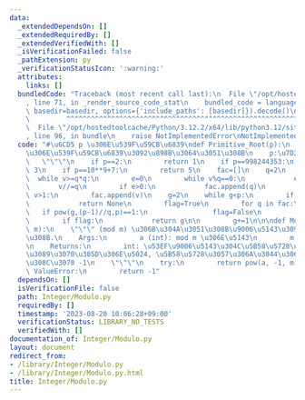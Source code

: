 ```yaml
---
data:
  _extendedDependsOn: []
  _extendedRequiredBy: []
  _extendedVerifiedWith: []
  _isVerificationFailed: false
  _pathExtension: py
  _verificationStatusIcon: ':warning:'
  attributes:
    links: []
  bundledCode: "Traceback (most recent call last):\n  File \"/opt/hostedtoolcache/Python/3.12.2/x64/lib/python3.12/site-packages/onlinejudge_verify/documentation/build.py\"\
    , line 71, in _render_source_code_stat\n    bundled_code = language.bundle(stat.path,\
    \ basedir=basedir, options={'include_paths': [basedir]}).decode()\n          \
    \         ^^^^^^^^^^^^^^^^^^^^^^^^^^^^^^^^^^^^^^^^^^^^^^^^^^^^^^^^^^^^^^^^^^^^^^^^^^^^^^^^^\n\
    \  File \"/opt/hostedtoolcache/Python/3.12.2/x64/lib/python3.12/site-packages/onlinejudge_verify/languages/python.py\"\
    , line 96, in bundle\n    raise NotImplementedError\nNotImplementedError\n"
  code: "#\u6CD5 p \u306E\u539F\u59CB\u6839\ndef Primitive_Root(p):\n    \"\"\"Z/pZ\u4E0A\
    \u306E\u539F\u59CB\u6839\u3092\u898B\u3064\u3051\u308B\n    p:\u7D20\u6570\n \
    \   \"\"\"\n    if p==2:\n        return 1\n    if p==998244353:\n        return\
    \ 3\n    if p==10**9+7:\n        return 5\n    fac=[]\n    q=2\n    v=p-1\n  \
    \  while v>=q*q:\n        e=0\n        while v%q==0:\n            e+=1\n     \
    \       v//=q\n        if e>0:\n            fac.append(q)\n        q+=1\n    if\
    \ v>1:\n        fac.append(v)\n    g=2\n    while g<p:\n        if pow(g,p-1,p)!=1:\n\
    \            return None\n        flag=True\n        for q in fac:\n         \
    \   if pow(g,(p-1)//q,p)==1:\n                flag=False\n                break\n\
    \        if flag:\n            return g\n\n        g+=1\n\n\ndef Modulo_Inverse(a,\
    \ m):\n    \"\"\" (mod m) \u306B\u304A\u3051\u308B\u9006\u5143\u3092\u6C42\u3081\
    \u308B.\n    Args:\n        a (int): mod m \u306E\u5143\n        m (int): \u6CD5\
    \n    Returns:\n        int: \u53EF\u9006\u5143\u304C\u5B58\u5728\u3059\u308B\u306A\
    \u3089\u3070\u305D\u306E\u5024, \u5B58\u5728\u3057\u306A\u3044\u306E\u3067\u3042\
    \u308C\u3070 -1\n    \"\"\"\n    try:\n        return pow(a, -1, m)\n    except\
    \ ValueError:\n        return -1"
  dependsOn: []
  isVerificationFile: false
  path: Integer/Modulo.py
  requiredBy: []
  timestamp: '2023-08-20 10:06:28+09:00'
  verificationStatus: LIBRARY_NO_TESTS
  verifiedWith: []
documentation_of: Integer/Modulo.py
layout: document
redirect_from:
- /library/Integer/Modulo.py
- /library/Integer/Modulo.py.html
title: Integer/Modulo.py
---
```

